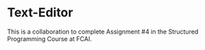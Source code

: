 # Text-Editor
This is a collaboration to complete Assignment #4 in the Structured Programming Course at FCAI.
